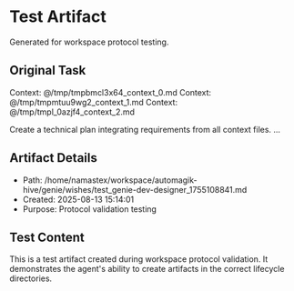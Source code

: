 # Test Artifact

Generated for workspace protocol testing.

## Original Task

Context: @/tmp/tmpbmcl3x64_context_0.md
Context: @/tmp/tmpmtuu9wg2_context_1.md
Context: @/tmp/tmpl_0azjf4_context_2.md

Create a technical plan integrating requirements from all context files.
...

## Artifact Details
- Path: /home/namastex/workspace/automagik-hive/genie/wishes/test_genie-dev-designer_1755108841.md
- Created: 2025-08-13 15:14:01
- Purpose: Protocol validation testing

## Test Content
This is a test artifact created during workspace protocol validation.
It demonstrates the agent's ability to create artifacts in the correct
lifecycle directories.
